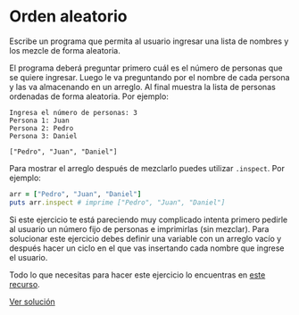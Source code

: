 # Orden aleatorio

Escribe un programa que permita al usuario ingresar una lista de nombres y los mezcle de forma aleatoria.

El programa deberá preguntar primero cuál es el número de personas que se quiere ingresar. Luego le va preguntando por el nombre de cada persona y las va almacenando en un arreglo. Al final muestra la lista de personas ordenadas de forma aleatoria. Por ejemplo:

```
Ingresa el número de personas: 3
Persona 1: Juan
Persona 2: Pedro
Persona 3: Daniel

["Pedro", "Juan", "Daniel"]
```

Para mostrar el arreglo después de mezclarlo puedes utilizar `.inspect`. Por ejemplo:

```ruby
arr = ["Pedro", "Juan", "Daniel"]
puts arr.inspect # imprime ["Pedro", "Juan", "Daniel"]
```

Si este ejercicio te está pareciendo muy complicado intenta primero pedirle al usuario un número fijo de personas e imprimirlas (sin mezclar). Para solucionar este ejercicio debes definir una variable con un arreglo vacío y después hacer un ciclo en el que vas insertando cada nombre que ingrese el usuario.

Todo lo que necesitas para hacer este ejercicio lo encuentras en [este recurso](https://guias.makeitreal.camp/ruby/arreglos).

[Ver solución](solutions/orden_aleatorio.rb)
